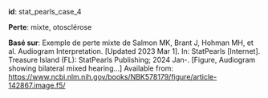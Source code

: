 __id__: stat_pearls_case_4

__Perte__: mixte, otosclérose

__Basé sur__: Exemple de perte mixte de Salmon MK, Brant J, Hohman MH, et al. Audiogram Interpretation. [Updated 2023 Mar 1]. In: StatPearls [Internet]. Treasure Island (FL): StatPearls Publishing; 2024 Jan-. [Figure, Audiogram showing bilateral mixed hearing...] Available from: https://www.ncbi.nlm.nih.gov/books/NBK578179/figure/article-142867.image.f5/
